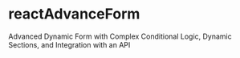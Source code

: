# reactAdvanceForm
Advanced Dynamic Form with Complex Conditional Logic, Dynamic Sections, and Integration with an API
